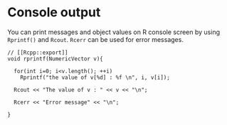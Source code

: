 # Console output

You can print messages and object values on R console screen by using `Rprintf()` and `Rcout`. `Rcerr` can be used for error messages.

```
// [[Rcpp::export]]
void rprintf(NumericVector v){
  
  for(int i=0; i<v.length(); ++i)
    Rprintf("the value of v[%d] : %f \n", i, v[i]);
  
  Rcout << "The value of v : " << v << "\n";
  
  Rcerr << "Error message" << "\n";
  
}
```


